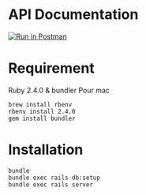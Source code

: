 # API Documentation

[![Run in Postman](https://run.pstmn.io/button.svg)](https://app.getpostman.com/run-collection/1130f09834f3489f77c9)

# Requirement

Ruby 2.4.0 & bundler
Pour mac
```
brew install rbenv
rbenv install 2.4.0
gem install bundler
```


# Installation
```
bundle
bundle exec rails db:setup
bundle exec rails server
```
